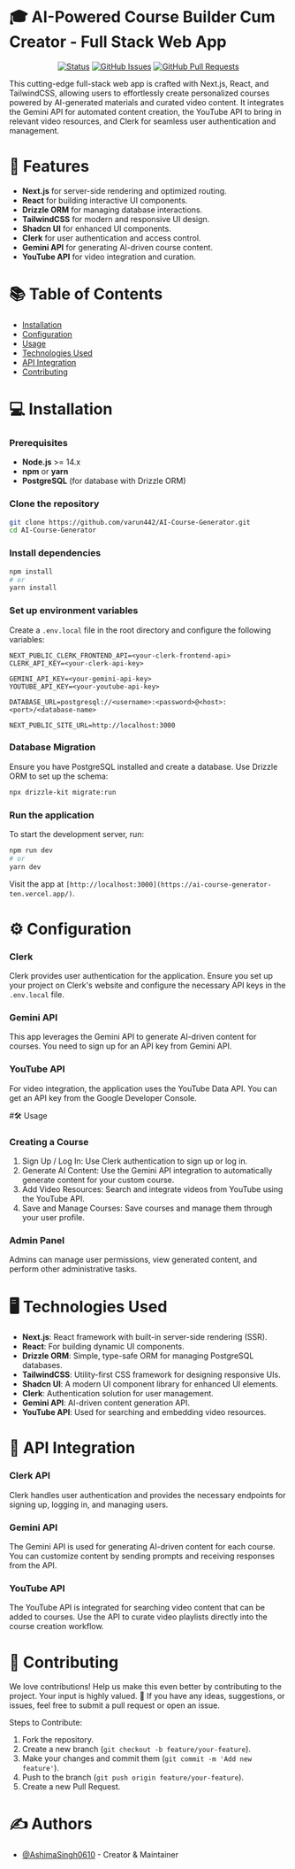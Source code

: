 

# 🎓 AI-Powered Course Builder Cum Creator - Full Stack Web App


<div align="center">

[![Status](https://img.shields.io/badge/status-active-success.svg)]()
[![GitHub Issues](https://img.shields.io/github/issues/AshimaSingh0610/AI-Course-Crafter-N-Generator.svg)](https://github.com/AshimaSingh0610/AI-Course-Crafter-N-Generator/issues)
[![GitHub Pull Requests](https://img.shields.io/github/issues-pr/AshimaSingh0610/AI-Course-Crafter-N-Generator.svg)](https://github.com/AshimaSingh0610/AI-Course-Crafter-N-Generator/pulls)

</div>

This cutting-edge full-stack web app is crafted with Next.js, React, and TailwindCSS, allowing users to effortlessly create personalized courses powered by AI-generated materials and curated video content. It integrates the Gemini API for automated content creation, the YouTube API to bring in relevant video resources, and Clerk for seamless user authentication and management.


# 🚀 Features
- **Next.js** for server-side rendering and optimized routing.
- **React** for building interactive UI components.
- **Drizzle ORM** for managing database interactions.
- **TailwindCSS** for modern and responsive UI design.
- **Shadcn UI** for enhanced UI components.
- **Clerk** for user authentication and access control.
- **Gemini API** for generating AI-driven course content.
- **YouTube API** for video integration and curation.

# 📚 Table of Contents
- [Installation](#installation)
- [Configuration](#configuration)
- [Usage](#usage)
- [Technologies Used](#technologies-used)
- [API Integration](#api-integration)
- [Contributing](#contributing)

# 💻 Installation

### Prerequisites
- **Node.js** >= 14.x
- **npm** or **yarn**
- **PostgreSQL** (for database with Drizzle ORM)

### Clone the repository
```bash
git clone https://github.com/varun442/AI-Course-Generator.git
cd AI-Course-Generator
```

### Install dependencies
```bash
npm install
# or
yarn install
```

### Set up environment variables
Create a `.env.local` file in the root directory and configure the following variables:

```plaintext
NEXT_PUBLIC_CLERK_FRONTEND_API=<your-clerk-frontend-api>
CLERK_API_KEY=<your-clerk-api-key>

GEMINI_API_KEY=<your-gemini-api-key>
YOUTUBE_API_KEY=<your-youtube-api-key>

DATABASE_URL=postgresql://<username>:<password>@<host>:<port>/<database-name>

NEXT_PUBLIC_SITE_URL=http://localhost:3000
```

### Database Migration
Ensure you have PostgreSQL installed and create a database. Use Drizzle ORM to set up the schema:

```bash
npx drizzle-kit migrate:run
```

### Run the application
To start the development server, run:

```bash
npm run dev
# or
yarn dev
```

Visit the app at `[http://localhost:3000](https://ai-course-generator-ten.vercel.app/)`.

# ⚙️ Configuration

### Clerk
Clerk provides user authentication for the application. Ensure you set up your project on Clerk's website and configure the necessary API keys in the `.env.local` file.

### Gemini API
This app leverages the Gemini API to generate AI-driven content for courses. You need to sign up for an API key from Gemini API.

### YouTube API
For video integration, the application uses the YouTube Data API. You can get an API key from the Google Developer Console.

#🛠️  Usage

### Creating a Course
1. Sign Up / Log In: Use Clerk authentication to sign up or log in.
2. Generate AI Content: Use the Gemini API integration to automatically generate content for your custom course.
3. Add Video Resources: Search and integrate videos from YouTube using the YouTube API.
4. Save and Manage Courses: Save courses and manage them through your user profile.

### Admin Panel
Admins can manage user permissions, view generated content, and perform other administrative tasks.

# 🖥️ Technologies Used
- **Next.js**: React framework with built-in server-side rendering (SSR).
- **React**: For building dynamic UI components.
- **Drizzle ORM**: Simple, type-safe ORM for managing PostgreSQL databases.
- **TailwindCSS**: Utility-first CSS framework for designing responsive UIs.
- **Shadcn UI**: A modern UI component library for enhanced UI elements.
- **Clerk**: Authentication solution for user management.
- **Gemini API**: AI-driven content generation API.
- **YouTube API**: Used for searching and embedding video resources.

# 🔗 API Integration

### Clerk API
Clerk handles user authentication and provides the necessary endpoints for signing up, logging in, and managing users.

### Gemini API
The Gemini API is used for generating AI-driven content for each course. You can customize content by sending prompts and receiving responses from the API.

### YouTube API
The YouTube API is integrated for searching video content that can be added to courses. Use the API to curate video playlists directly into the course creation workflow.

# 🤝 Contributing

We love contributions! 
Help us make this even better by contributing to the project. 
Your input is highly valued. 🤗
If you have any ideas, suggestions, or issues, feel free to submit a pull request or open an issue.

Steps to Contribute:
1. Fork the repository.
2. Create a new branch (`git checkout -b feature/your-feature`).
3. Make your changes and commit them (`git commit -m 'Add new feature'`).
4. Push to the branch (`git push origin feature/your-feature`).
5. Create a new Pull Request.

# ✍️ Authors <a name="authors"></a>

- [@AshimaSingh0610](https://github.com/AshimaSingh0610) - Creator & Maintainer


